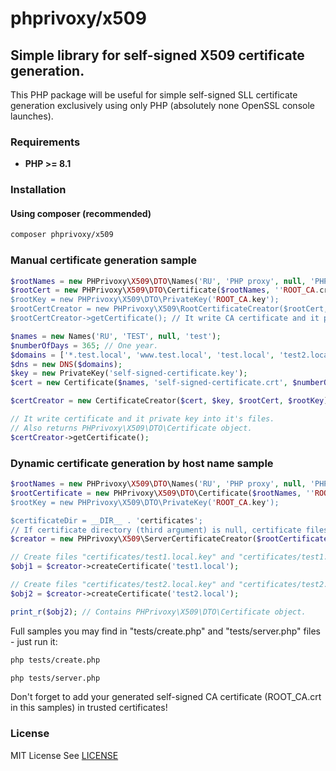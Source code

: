 # phprivoxy/x509
## Simple library for self-signed X509 certificate generation.

This PHP package will be useful for simple self-signed SLL certificate generation exclusively using only PHP (absolutely none OpenSSL console launches).

### Requirements 
- **PHP >= 8.1**

### Installation
#### Using composer (recommended)
```bash
composer phprivoxy/x509
```

### Manual certificate generation sample

```php
$rootNames = new PHPrivoxy\X509\DTO\Names('RU', 'PHP proxy', null, 'PHPrivoxy');
$rootCert = new PHPrivoxy\X509\DTO\Certificate($rootNames, ''ROOT_CA.crt');
$rootKey = new PHPrivoxy\X509\DTO\PrivateKey('ROOT_CA.key');
$rootCertCreator = new PHPrivoxy\X509\RootCertificateCreator($rootCert, $rootKey);
$rootCertCreator->getCertificate(); // It write CA certificate and it private key into it's files.

$names = new Names('RU', 'TEST', null, 'test');
$numberOfDays = 365; // One year.
$domains = ['*.test.local', 'www.test.local', 'test.local', 'test2.local', 'test3.local']; // Multidomains certificate.
$dns = new DNS($domains);
$key = new PrivateKey('self-signed-certificate.key');
$cert = new Certificate($names, 'self-signed-certificate.crt', $numberOfDays, $dns);

$certCreator = new CertificateCreator($cert, $key, $rootCert, $rootKey);

// It write certificate and it private key into it's files.
// Also returns PHPrivoxy\X509\DTO\Certificate object.
$certCreator->getCertificate();
```

### Dynamic certificate generation by host name sample

```php
$rootNames = new PHPrivoxy\X509\DTO\Names('RU', 'PHP proxy', null, 'PHPrivoxy');
$rootCertificate = new PHPrivoxy\X509\DTO\Certificate($rootNames, ''ROOT_CA.crt');
$rootKey = new PHPrivoxy\X509\DTO\PrivateKey('ROOT_CA.key');

$certificateDir = __DIR__ . 'certificates';
// If certificate directory (third argument) is null, certificate files don't be write (only generated).
$creator = new PHPrivoxy\X509\ServerCertificateCreator($rootCertificate, $rootKey, $certificateDir);

// Create files "certificates/test1.local.key" and "certificates/test1.local.crt".
$obj1 = $creator->createCertificate('test1.local');

// Create files "certificates/test2.local.key" and "certificates/test2.local.crt".
$obj2 = $creator->createCertificate('test2.local');

print_r($obj2); // Contains PHPrivoxy\X509\DTO\Certificate object.
```

Full samples you may find in "tests/create.php" and "tests/server.php" files - just run it:
```bash
php tests/create.php
```
```bash
php tests/server.php
```

Don't forget to add your generated self-signed CA certificate (ROOT_CA.crt in this samples) in trusted certificates!

### License
MIT License See [LICENSE](LICENSE)
